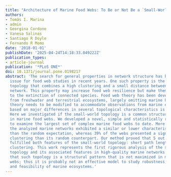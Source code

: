 ```yaml
---
title: "Architecture of Marine Food Webs: To Be or Not Be a `Small-World'"
authors:
- Tomás I. Marina
- admin
- Georgina Cordone
- Vanesa Salinas
- Santiago R Doyle
- Fernando R Momo
date: '2018-01-01'
publishDate: '2025-04-24T14:18:33.049222Z'
publication_types:
- article-journal
publication: '*PLoS ONE*'
doi: 10.1371/journal.pone.0198217
abstract: 'The search for general properties in network structure has been a central
  issue for food web studies in recent years. One such property is the small-world
  topology that combines a high clustering and a small distance between nodes of the
  network. This property may increase food web resilience but make them more sensitive
  to the extinction of connected species. Food web theory has been developed principally
  from freshwater and terrestrial ecosystems, largely omitting marine habitats. If
  theory needs to be modified to accommodate observations from marine ecosystems,
  based on major differences in several topological characteristics is still on debate.
  Here we investigated if the small-world topology is a common structural pattern
  in marine food webs. We developed a novel, simple and statistically rigorous method
  to examine the largest set of complex marine food webs to date. More than half of
  the analyzed marine networks exhibited a similar or lower characteristic path length
  than the random expectation, whereas 39% of the webs presented a significantly higher
  clustering than its random counterpart. Our method proved that 5 out of 28 networks
  fulfilled both features of the small-world topology: short path length and high
  clustering. This work represents the first rigorous analysis of the small-world
  topology and its associated features in high-quality marine networks. We conclude
  that such topology is a structural pattern that is not maximized in marine food
  webs; thus it is probably not an effective model to study robustness, stability
  and feasibility of marine ecosystems.'
---
```

